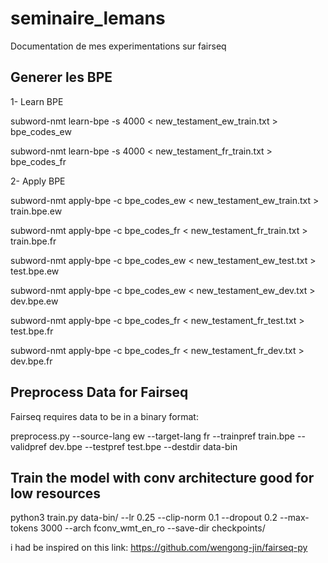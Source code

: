 # seminaire_lemans
Documentation de mes experimentations sur fairseq

## Generer les BPE
1-	Learn BPE

subword-nmt learn-bpe -s 4000 < new_testament_ew_train.txt > bpe_codes_ew

subword-nmt learn-bpe -s 4000 < new_testament_fr_train.txt > bpe_codes_fr

2-	Apply BPE

subword-nmt apply-bpe -c bpe_codes_ew < new_testament_ew_train.txt > train.bpe.ew

subword-nmt apply-bpe -c bpe_codes_fr < new_testament_fr_train.txt > train.bpe.fr

subword-nmt apply-bpe -c bpe_codes_ew < new_testament_ew_test.txt > test.bpe.ew

subword-nmt apply-bpe -c bpe_codes_ew < new_testament_ew_dev.txt > dev.bpe.ew

subword-nmt apply-bpe -c bpe_codes_fr < new_testament_fr_test.txt > test.bpe.fr

subword-nmt apply-bpe -c bpe_codes_fr < new_testament_fr_dev.txt > dev.bpe.fr

## Preprocess Data for Fairseq

Fairseq requires data to be in a binary format:

preprocess.py --source-lang ew --target-lang fr --trainpref train.bpe --validpref dev.bpe --testpref test.bpe --destdir data-bin

## Train the model with conv architecture good for low resources

python3 train.py data-bin/   --lr 0.25 --clip-norm 0.1 --dropout 0.2 --max-tokens 3000   --arch fconv_wmt_en_ro --save-dir checkpoints/ 

i had be inspired on this link: https://github.com/wengong-jin/fairseq-py
